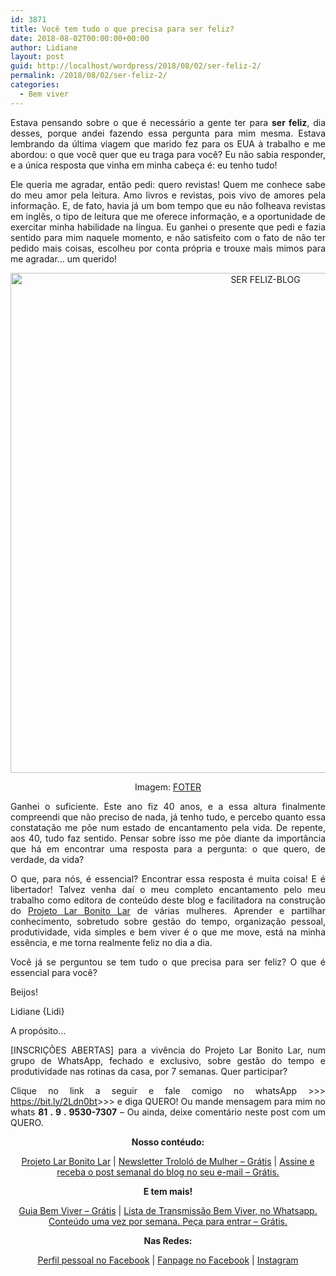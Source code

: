 ```yaml
---
id: 3871
title: Você tem tudo o que precisa para ser feliz?
date: 2018-08-02T00:00:00+00:00
author: Lidiane
layout: post
guid: http://localhost/wordpress/2018/08/02/ser-feliz-2/
permalink: /2018/08/02/ser-feliz-2/
categories:
  - Bem viver
---
```

<p align="justify">
  Estava pensando sobre o que é necessário a gente ter para <strong>ser feliz</strong>, dia desses, porque andei fazendo essa pergunta para mim mesma. Estava lembrando da última viagem que marido fez para os EUA à trabalho e me abordou: o que você quer que eu traga para você? Eu não sabia responder, e a única resposta que vinha em minha cabeça é: eu tenho tudo!
</p>

<p align="justify">
  Ele queria me agradar, então pedi: quero revistas! Quem me conhece sabe do meu amor pela leitura. Amo livros e revistas, pois vivo de amores pela informação. E, de fato, havia já um bom tempo que eu não folheava revistas em inglês, o tipo de leitura que me oferece informação, e a oportunidade de exercitar minha habilidade na língua. Eu ganhei o presente que pedi e fazia sentido para mim naquele momento, e não satisfeito com o fato de não ter pedido mais coisas, escolheu por conta própria e trouxe mais mimos para me agradar… um querido!
</p>

<p align="center">
  <img class="alignnone size-full wp-image-14668" src="http://www.trololodemulher.com.br/blog/wp-content/uploads/2018/08/SER-FELIZ-BLOG.jpg" alt="SER FELIZ-BLOG" width="800" height="800" />
</p>

<p align="center">
  Imagem: <a href="https://foter.com/" target="_blank">FOTER</a>
</p>

<p align="justify">
  Ganhei o suficiente. Este ano fiz 40 anos, e a essa altura finalmente compreendi que não preciso de nada, já tenho tudo, e percebo quanto essa constatação me põe num estado de encantamento pela vida. De repente, aos 40, tudo faz sentido. Pensar sobre isso me põe diante da importância que há em encontrar uma resposta para a pergunta: o que quero, de verdade, da vida?
</p>

<p align="justify">
  O que, para nós, é essencial? Encontrar essa resposta é muita coisa! E é libertador! Talvez venha daí o meu completo encantamento pelo meu trabalho como editora de conteúdo deste blog e facilitadora na construção do <a href="http://www.trololodemulher.com.br/projeto-lar-bonito-lar/" target="_blank">Projeto Lar Bonito Lar</a> de várias mulheres. Aprender e partilhar conhecimento, sobretudo sobre gestão do tempo, organização pessoal, produtividade, vida simples e bem viver é o que me move, está na minha essência, e me torna realmente feliz no dia a dia.
</p>

<p align="justify">
  Você já se perguntou se tem tudo o que precisa para ser feliz? O que é essencial para você?
</p>

Beijos!

Lidiane {Lidi}

<p style="text-align: justify;">
  A propósito…
</p>

<p style="text-align: justify;">
  [INSCRIÇÕES ABERTAS] para a vivência do Projeto Lar Bonito Lar, num grupo de WhatsApp, fechado e exclusivo, sobre gestão do tempo e produtividade nas rotinas da casa, por 7 semanas. Quer participar?
</p>

<p style="text-align: justify;">
  Clique no link a seguir e fale comigo no whatsApp >>> <a href="https://l.facebook.com/l.php?u=https%3A%2F%2Fbit.ly%2F2Ldn0bt&h=AT0N0aVYnVjtM_jF9zGVScwCV8esM341fAdKiSIRc0XPO7f9MH_Q8DcVeigmTg5A3e14XjphHoOnTDQsHFY3kChHUI3M2Vdv4Nf0lOfx7cNn0MImeEn4cc8c-mgqU7EmVE07bmVBnSVKBhmIxwvVQ8o" target="_blank">https://bit.ly/2Ldn0bt</a>>>> e diga QUERO! Ou mande mensagem para mim no whats <strong>81 . 9 . 9530-7307</strong> &#8211; Ou ainda, deixe comentário neste post com um QUERO.
</p>

<p align="center">
  <strong>Nosso contéudo:</strong>
</p>

<p align="center">
  <a href="http://www.trololodemulher.com.br/projeto-lar-bonito-lar/">Projeto Lar Bonito Lar</a> | <a href="http://www.trololodemulher.com.br/2018/02/28/newsletter/">Newsletter Trololó de Mulher – Grátis</a> | <a href="https://feedburner.google.com/fb/a/mailverify?uri=blogBichaFemea&loc=en_US">Assine e receba o post semanal do blog no seu e-mail – Grátis.</a>
</p>

<p align="center">
  <strong>E tem mais!</strong>
</p>

<p align="center">
  <a href="http://www.trololodemulher.com.br/2018/03/09/bem-viver/">Guia Bem Viver – Grátis</a> | <a href="https://api.whatsapp.com/send?1=pt_BR&phone=5581995307307">Lista de Transmissão Bem Viver, no Whatsapp. Conteúdo uma vez por semana. Peça para entrar – Grátis.</a>
</p>

<p align="center">
  <strong>Nas Redes:</strong>
</p>

<p align="center">
  <a href="https://www.facebook.com/lidiane.vasconcelos.94">Perfil pessoal no Facebook</a> | <a href="https://www.facebook.com/TrololoMulher/">Fanpage no Facebook</a> | <a href="https://www.instagram.com/trololodemulher/">Instagram</a>
</p>